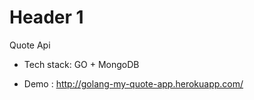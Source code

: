 # Header 1 #
Quote Api

- Tech stack: GO + MongoDB

- Demo : http://golang-my-quote-app.herokuapp.com/
